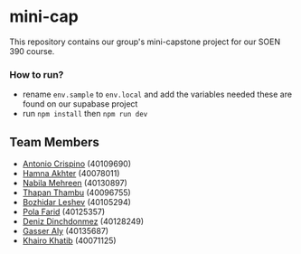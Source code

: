 # mini-cap
This repository contains our group's mini-capstone project for our SOEN 390 course.

### How to run?
- rename `env.sample` to `env.local` and add the variables needed these are found on our supabase project
- run `npm install` then `npm run dev`

## Team Members
- [Antonio Crispino](https://github.com/antonio-crispino "antonio-crispino") (40109690)
- [Hamna Akhter](https://github.com/Hamna-Akh "Hamna-Akh") (40078011)
- [Nabila Mehreen](https://github.com/nabi-mhrn "nabi-mhrn") (40130897)
- [Thapan Thambu](https://github.com/Thapan18 "Thapan18") (40096755)
- [Bozhidar Leshev](https://github.com/BozhidarLeshev "BozhidarLeshev") (40105294)
- [Pola Farid](https://github.com/PolaFarid "PolaFarid") (40125357)
- [Deniz Dinchdonmez](https://github.com/denzz312 "denzz312") (40128249)
- [Gasser Aly](https://github.com/gasser707 "gasser707") (40135687)
- [Khairo Khatib](https://github.com/Khairo-kh "Khairo-kh") (40071125)
